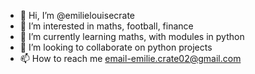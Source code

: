 - 👋 Hi, I’m @emilielouisecrate
- 👀 I’m interested in maths, football, finance
- 🌱 I’m currently learning maths, with modules in python
- 💞️ I’m looking to collaborate on python projects
- 📫 How to reach me email-emilie.crate02@gmail.com

<!---
emilielouisecrate/emilielouisecrate is a ✨ special ✨ repository because its `README.md` (this file) appears on your GitHub profile.
You can click the Preview link to take a look at your changes.
--->
